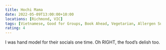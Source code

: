 ```yaml
---
title: Hochi Mama
date: 2022-05-09T13:00:00+10:00
locations: [Richmond, VIC]
tags: [Vietnamese, Good for Groups, Book Ahead, Vegetarian, Allergen Substitutes]
rating: 4
---
```


I was hand model for their socials one time. Oh RIGHT, the food’s delish too.